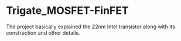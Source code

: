 # Trigate_MOSFET-FinFET
The project basically explained the 22nm Intel transistor along with its construction and other details.
